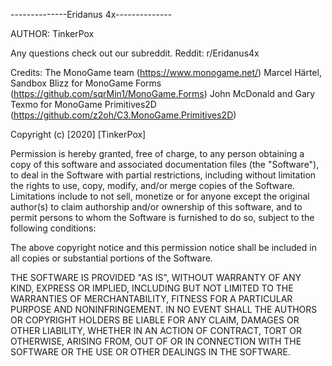 ﻿--------------Eridanus 4x--------------

AUTHOR: TinkerPox

Any questions check out our subreddit.
Reddit: r/Eridanus4x

Credits: 
The MonoGame team (https://www.monogame.net/)
Marcel Härtel, Sandbox Blizz for MonoGame Forms (https://github.com/sqrMin1/MonoGame.Forms)
John McDonald and Gary Texmo for MonoGame Primitives2D (https://github.com/z2oh/C3.MonoGame.Primitives2D)

Copyright (c) [2020] [TinkerPox]

Permission is hereby granted, free of charge, to any person obtaining a copy
of this software and associated documentation files (the "Software"), to deal
in the Software with partial restrictions, including without limitation the rights
to use, copy, modify, and/or merge copies of the Software. Limitations include to 
not sell, monetize or for anyone except the original author(s) to claim authorship 
and/or ownership of this software, and to permit persons to whom the Software is
furnished to do so, subject to the following conditions:

The above copyright notice and this permission notice shall be included in all
copies or substantial portions of the Software.

THE SOFTWARE IS PROVIDED "AS IS", WITHOUT WARRANTY OF ANY KIND, EXPRESS OR
IMPLIED, INCLUDING BUT NOT LIMITED TO THE WARRANTIES OF MERCHANTABILITY,
FITNESS FOR A PARTICULAR PURPOSE AND NONINFRINGEMENT. IN NO EVENT SHALL THE
AUTHORS OR COPYRIGHT HOLDERS BE LIABLE FOR ANY CLAIM, DAMAGES OR OTHER
LIABILITY, WHETHER IN AN ACTION OF CONTRACT, TORT OR OTHERWISE, ARISING FROM,
OUT OF OR IN CONNECTION WITH THE SOFTWARE OR THE USE OR OTHER DEALINGS IN THE
SOFTWARE.